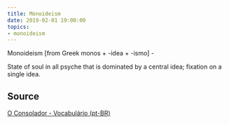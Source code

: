 ```yaml
---
title: Monoideism
date: 2019-02-01 19:00:00
topics:
- monoideism
---
```


Monoideism [from Greek monos + -idea + -ismo] - 

State of soul in all psyche that is dominated by a central idea; fixation on a
single idea.

## Source
[O Consolador - Vocabulário (pt-BR)](http://www.oconsolador.com.br/linkfixo/vocabulario/principal.html)
